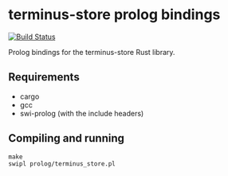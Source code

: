 # terminus-store prolog bindings

[![Build Status](https://travis-ci.com/terminusdb/terminus-store-prolog.svg?branch=master)](https://travis-ci.com/terminusdb/terminus-store-prolog)

Prolog bindings for the terminus-store Rust library.

## Requirements

* cargo
* gcc
* swi-prolog (with the include headers)

## Compiling and running

```
make
swipl prolog/terminus_store.pl
```
